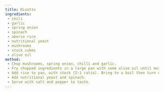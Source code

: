 ```yaml
---
title: Risotto
ingredients:
 - chili
 - garlic
 - spring onion
 - spinach
 - aborio rice
 - nutritional yeast
 - mushrooms
 - stock cubes
 - olive oil
method:
 - Chop mushrooms, spring onion, chilli and garlic.
 - Fry chopped ingredients in a large pan with some olive oil until mushrooms are translucent.
 - Add rice to pan, with stock (2:1 ratio). Bring to a boil then turn down to simmer. Simmer until rice is cooked.
 - Add nutritional yeast and spinach.
 - Serve with salt and pepper to taste.
---
```


